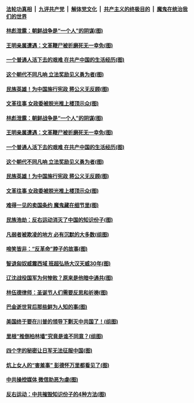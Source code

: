 ####  [法轮功真相](../../../../basic/blob/master/README.md?t=12272002) &nbsp;|&nbsp; [九评共产党](../../../../9ping.md/blob/master/README.md?t=12272002) &nbsp;|&nbsp; [解体党文化](../../../../jtdwh.md/blob/master/README.md?t=12272002)  &nbsp;|&nbsp; [共产主义的终极目的](../../../../gczydzjmd.md/blob/master/README.md?t=12272002) &nbsp;|&nbsp; [魔鬼在统治我们的世界](../../../../mgztzwmdsj.md/blob/master/README.md?t=12272002) 

#### [林彪泄露：朝鲜战争是“一个人”的阴谋(图)](../pages/p6/956350.md?t=12272002) 

#### [王明亲属遭遇：文革鞭尸被折磨死无一幸免(图)](../pages/p6/956922.md?t=12272002) 

#### [一个普通人活下去的艰难 在共产中国的生活经历(图)](../pages/p6/957161.md?t=12272002) 

#### [这个朝代不同凡响 立法奖励见义勇为者(图)](../pages/p6/954488.md?t=12272002) 

#### [民族英雄！为中国施行宪政 蒋公义无反顾(图)](../pages/p6/956345.md?t=12272002) 

#### [文革往事 女政委被脱光推上楼顶示众(图)](../pages/p6/956817.md?t=12272002) 

#### [林彪泄露：朝鲜战争是“一个人”的阴谋(图)](../pages/p6/956350.md?t=12272002) 

#### [王明亲属遭遇：文革鞭尸被折磨死无一幸免(图)](../pages/p6/956922.md?t=12272002) 

#### [一个普通人活下去的艰难 在共产中国的生活经历(图)](../pages/p6/957161.md?t=12272002) 

#### [这个朝代不同凡响 立法奖励见义勇为者(图)](../pages/p6/954488.md?t=12272002) 

#### [民族英雄！为中国施行宪政 蒋公义无反顾(图)](../pages/p6/956345.md?t=12272002) 

#### [文革往事 女政委被脱光推上楼顶示众(图)](../pages/p6/956817.md?t=12272002) 

#### [难得一见的卖国条约 魔鬼藏在细节里(图)](../pages/p6/956818.md?t=12272002) 

#### [民族浩劫：反右运动消灭了中国的知识份子(图)](../pages/p6/955953.md?t=12272002) 

#### [凡弱者被欺凌的地方 必有沉默的大多数(组图)](../pages/p6/956637.md?t=12272002) 

#### [啼笑皆非：“反革命”脖子的故事(图)](../pages/p6/956393.md?t=12272002) 

#### [智退匈奴威震西域 班超弘扬大汉天威30年(图)](../pages/p6/956347.md?t=12272002) 

#### [辽沈战役国军为何惨败？原来是他暗中通共(图)](../pages/p6/956816.md?t=12272002) 

#### [林伍德律师：圣诞节人们需要反思和祈祷(图)](../pages/p6/956491.md?t=12272002) 

#### [巴金逝世背后那些鲜为人知的事(图)](../pages/p6/956322.md?t=12272002) 

#### [美国终于要在川普的领导下剿灭中共国了！(组图)](../pages/p6/956348.md?t=12272002) 

#### [里根“推倒柏林墙”究竟是谁不同意？(组图)](../pages/p6/956522.md?t=12272002) 

#### [四个字的秘密让日军无法征服中国(图)](../pages/p6/956352.md?t=12272002) 

#### [炕上女人的“害羞事” 彭德怀万里都看见了(图)](../pages/p6/956119.md?t=12272002) 

#### [中共操控媒体 微信助恶为虐(图)](../pages/p6/956390.md?t=12272002) 

#### [反右运动：中共摧毁知识份子的4种方法(图)](../pages/p6/955944.md?t=12272002) 

